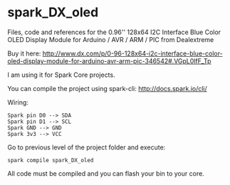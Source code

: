 spark_DX_oled
=============

Files, code and references for the 0.96'' 128x64 I2C Interface Blue Color OLED
Display Module for Arduino / AVR / ARM / PIC from Dealextreme

Buy it here:
http://www.dx.com/p/0-96-128x64-i2c-interface-blue-color-oled-display-module-for-arduino-avr-arm-pic-346542#.VGpL0lfF_Tp

I am using it for Spark Core projects.

You can compile the project using spark-cli:
http://docs.spark.io/cli/


Wiring:

    Spark pin D0 --> SDA
    Spark pin D1 --> SCL
    Spark GND --> GND
    Spark 3v3 --> VCC

Go to previous level of the project folder and execute:

    spark compile spark_DX_oled

All code must be compiled and you can flash your bin to your core.
